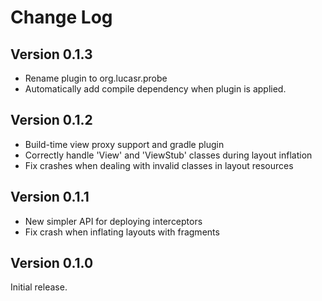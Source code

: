 Change Log
==========

Version 0.1.3
-------------

 * Rename plugin to org.lucasr.probe
 * Automatically add compile dependency when plugin
   is applied.

Version 0.1.2
-------------

 * Build-time view proxy support and gradle plugin
 * Correctly handle 'View' and 'ViewStub' classes during
   layout inflation
 * Fix crashes when dealing with invalid classes in layout
   resources

Version 0.1.1
-------------

 * New simpler API for deploying interceptors
 * Fix crash when inflating layouts with fragments

Version 0.1.0
-------------

Initial release.
